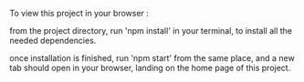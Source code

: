 To view this project in your browser :

from the project directory, run 'npm install' in your terminal, to install all the needed dependencies.

once installation is finished, run 'npm start' from the same place, and a new tab should open in your browser, landing on the home page of this project.
